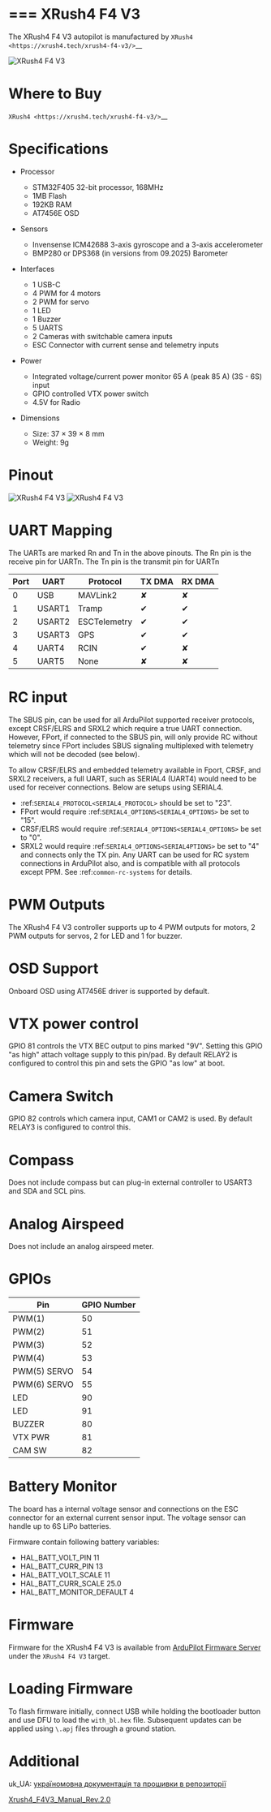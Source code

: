 ===
XRush4 F4 V3
===
The XRush4 F4 V3 autopilot is manufactured by `XRush4 <https://xrush4.tech/xrush4-f4-v3/>`__

![XRush4 F4 V3](XRush4F4V3-board-side1.jpg "XRush4 F4 V3")

Where to Buy
============

`XRush4 <https://xrush4.tech/xrush4-f4-v3/>`__

Specifications
==============

- Processor

  - STM32F405 32-bit processor, 168MHz
  - 1MB Flash
  - 192KB RAM
  - AT7456E OSD
  
- Sensors

  - Invensense ICM42688 3-axis gyroscope and a 3-axis accelerometer
  - BMP280 or DPS368 (in versions from 09.2025) Barometer

- Interfaces

  - 1 USB-C
  - 4 PWM for 4 motors
  - 2 PWM for servo
  - 1 LED
  - 1 Buzzer 
  - 5 UARTS
  - 2 Cameras with switchable camera inputs
  - ESC Connector with current sense and telemetry inputs

- Power

  - Integrated voltage/current power monitor 65 A (peak 85 A) (3S - 6S) input
  - GPIO controlled VTX power switch
  - 4.5V for Radio

- Dimensions

  - Size: 37 × 39 × 8 mm
  - Weight: 9g

Pinout
======

![XRush4 F4 V3](XRush4F4V3-board-pinout1.png)
![XRush4 F4 V3](XRush4F4V3-board-pinout2.png)

<!--In addition pin tables and/or connector images can be inserted here..see UART table below for format all user accessible connection points should be clear --> 

UART Mapping
============
The UARTs are marked Rn and Tn in the above pinouts. The Rn pin is the receive pin for UARTn. The Tn pin is the transmit pin for UARTn


|Port  | UART    |Protocol        |TX DMA |RX DMA |
|------|---------|----------------|-------|-------|
|0     |  USB    |  MAVLink2      |  ✘    |   ✘   |
|1     |  USART1 |  Tramp         |  ✔    |   ✔   |
|2     |  USART2 |  ESCTelemetry  |  ✔    |   ✔   |
|3     |  USART3 |  GPS           |  ✔    |   ✔   |
|4     |  UART4  |  RCIN          |  ✔    |   ✘   |
|5     |  UART5  |  None          |  ✘    |   ✘   |

RC input
========
<!--This is the most difficult section and varies widely.-->

The SBUS pin, can be used for all ArduPilot supported receiver protocols, except CRSF/ELRS and SRXL2 which require a true UART connection. However, FPort, if connected to the SBUS pin, will only provide RC without telemetry since FPort includes SBUS signaling multiplexed with telemetry which will not be decoded (see below). 

To allow CRSF/ELRS and embedded telemetry available in Fport, CRSF, and SRXL2 receivers, a full UART, such as SERIAL4 (UART4) would need to be used for receiver connections. Below are setups using SERIAL4.

- :ref:`SERIAL4_PROTOCOL<SERIAL4_PROTOCOL>` should be set to "23".
- FPort would require :ref:`SERIAL4_OPTIONS<SERIAL4_OPTIONS>` be set to "15".
- CRSF/ELRS would require :ref:`SERIAL4_OPTIONS<SERIAL4_OPTIONS>` be set to "0".
- SRXL2 would require :ref:`SERIAL4_OPTIONS<SERIAL4PTIONS>` be set to "4" and connects only the TX pin.
Any UART can be used for RC system connections in ArduPilot also, and is compatible with all protocols except PPM. See :ref:`common-rc-systems` for details.

PWM Outputs
===========
The XRush4 F4 V3 controller supports up to 4 PWM outputs for motors, 2 PWM outputs for servos, 2 for LED and 1 for buzzer.

OSD Support
===========
Onboard OSD using AT7456E driver is supported by default.

VTX power control
=================
GPIO 81 controls the VTX BEC output to pins marked "9V". Setting this GPIO "as high" attach voltage supply to this pin/pad. By default RELAY2 is configured to control this pin and sets the GPIO "as low" at boot.

Camera Switch
=============
GPIO 82 controls which camera input, CAM1 or CAM2 is used. By default RELAY3 is configured to control this.

Compass
=======
Does not include compass but can plug-in external controller to USART3 and SDA and SCL pins.

Analog Airspeed
===============
Does not include an analog airspeed meter.

GPIOs
=====
|Pin           |GPIO Number |
|--------------|------------|
|PWM(1)        | 50         |
|PWM(2)        | 51         |
|PWM(3)        | 52         |
|PWM(4)        | 53         |
|PWM(5) SERVO  | 54         |
|PWM(6) SERVO  | 55         |
|LED           | 90         |
|LED           | 91         |
|BUZZER        | 80         |
|VTX PWR       | 81         |
|CAM SW        | 82         |

Battery Monitor
===============
The board has a internal voltage sensor and connections on the ESC connector for an external current sensor input.
The voltage sensor can handle up to 6S LiPo batteries.

Firmware contain following battery variables:
- HAL_BATT_VOLT_PIN 11
- HAL_BATT_CURR_PIN 13
- HAL_BATT_VOLT_SCALE 11
- HAL_BATT_CURR_SCALE 25.0
- HAL_BATT_MONITOR_DEFAULT 4

Firmware
========
Firmware for the XRush4 F4 V3 is available from [ArduPilot Firmware Server](https://firmware.ardupilot.org) under the `XRush4 F4 V3` target.

Loading Firmware
================
To flash firmware initially, connect USB while holding the bootloader button and use DFU to load the `with_bl.hex` file. Subsequent updates can be applied using `\.apj` files through a ground station.

Additional
==========
uk_UA: [україномовна документація та прошивки в репозиторії](https://github.com/CO-CF-TECHNO4/XRush4-ArduPilot)

[Xrush4_F4V3_Manual_Rev.2.0](https://xrush4.tech/wp-content/uploads/2025/05/Xrush4_F4V3_Manual_Rev.2.0.pdf)